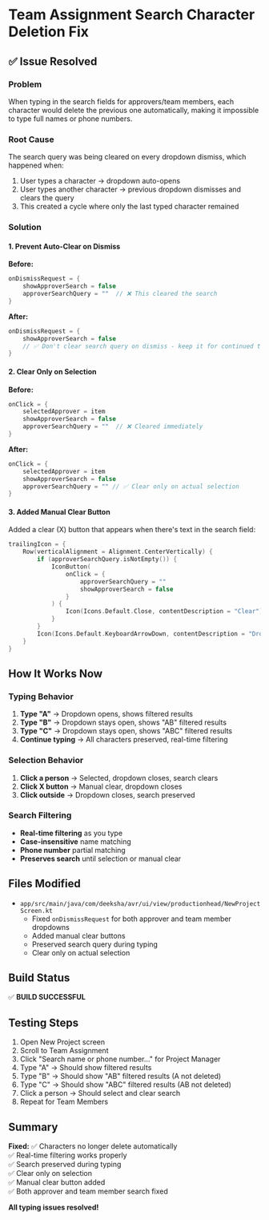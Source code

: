 # Team Assignment Search Character Deletion Fix

## ✅ Issue Resolved

### Problem
When typing in the search fields for approvers/team members, each character would delete the previous one automatically, making it impossible to type full names or phone numbers.

### Root Cause
The search query was being cleared on every dropdown dismiss, which happened when:
1. User types a character → dropdown auto-opens
2. User types another character → previous dropdown dismisses and clears the query
3. This created a cycle where only the last typed character remained

### Solution

#### 1. Prevent Auto-Clear on Dismiss
**Before:**
```kotlin
onDismissRequest = { 
    showApproverSearch = false
    approverSearchQuery = ""  // ❌ This cleared the search
}
```

**After:**
```kotlin
onDismissRequest = { 
    showApproverSearch = false
    // ✅ Don't clear search query on dismiss - keep it for continued typing
}
```

#### 2. Clear Only on Selection
**Before:**
```kotlin
onClick = {
    selectedApprover = item
    showApproverSearch = false
    approverSearchQuery = ""  // ❌ Cleared immediately
}
```

**After:**
```kotlin
onClick = {
    selectedApprover = item
    showApproverSearch = false
    approverSearchQuery = "" // ✅ Clear only on actual selection
}
```

#### 3. Added Manual Clear Button
Added a clear (X) button that appears when there's text in the search field:

```kotlin
trailingIcon = {
    Row(verticalAlignment = Alignment.CenterVertically) {
        if (approverSearchQuery.isNotEmpty()) {
            IconButton(
                onClick = { 
                    approverSearchQuery = ""
                    showApproverSearch = false
                }
            ) {
                Icon(Icons.Default.Close, contentDescription = "Clear")
            }
        }
        Icon(Icons.Default.KeyboardArrowDown, contentDescription = "Dropdown")
    }
}
```

## How It Works Now

### Typing Behavior
1. **Type "A"** → Dropdown opens, shows filtered results
2. **Type "B"** → Dropdown stays open, shows "AB" filtered results
3. **Type "C"** → Dropdown stays open, shows "ABC" filtered results
4. **Continue typing** → All characters preserved, real-time filtering

### Selection Behavior
1. **Click a person** → Selected, dropdown closes, search clears
2. **Click X button** → Manual clear, dropdown closes
3. **Click outside** → Dropdown closes, search preserved

### Search Filtering
- **Real-time filtering** as you type
- **Case-insensitive** name matching
- **Phone number** partial matching
- **Preserves search** until selection or manual clear

## Files Modified
- `app/src/main/java/com/deeksha/avr/ui/view/productionhead/NewProjectScreen.kt`
  - Fixed `onDismissRequest` for both approver and team member dropdowns
  - Added manual clear buttons
  - Preserved search query during typing
  - Clear only on actual selection

## Build Status
✅ **BUILD SUCCESSFUL**

## Testing Steps

1. Open New Project screen
2. Scroll to Team Assignment
3. Click "Search name or phone number..." for Project Manager
4. Type "A" → Should show filtered results
5. Type "B" → Should show "AB" filtered results (A not deleted)
6. Type "C" → Should show "ABC" filtered results (AB not deleted)
7. Click a person → Should select and clear search
8. Repeat for Team Members

## Summary

**Fixed:**
✅ Characters no longer delete automatically  
✅ Real-time filtering works properly  
✅ Search preserved during typing  
✅ Clear only on selection  
✅ Manual clear button added  
✅ Both approver and team member search fixed  

**All typing issues resolved!**



